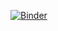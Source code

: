 [![Binder](https://mybinder.org/badge_logo.svg)](https://mybinder.org/v2/gh/Deltares/HYDROLIB.git/HEAD?labpath=contrib%2FArcadis%2Fscripts%2Fnotebooks%2FRead_dhydro.ipynb)
